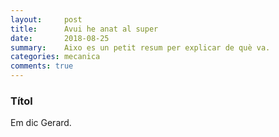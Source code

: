 ```yaml
---
layout:     post
title:      Avui he anat al super
date:       2018-08-25
summary:    Aixo es un petit resum per explicar de què va.
categories: mecanica
comments: true
---
```


### Títol

Em dic Gerard.
